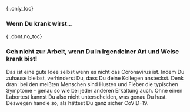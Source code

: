 {:.only_toc}
### Wenn Du krank wirst...

{:.dont.no_toc}
### Geh nicht zur Arbeit, wenn Du in irgendeiner Art und Weise krank bist!

Das ist eine gute Idee selbst wenn es nicht das Coronavirus ist. Indem Du zuhause bleibst, verhinderst Du, dass Du deine Kollegen ansteckst. Denk dran: bei den meißten Menschen sind Husten und Fieber die typischen Symptome - genau so wie bei jeder anderen Erkältung auch. Ohne einen Labortest kannst Du also nicht unterscheiden, was genau Du hast. Deswegen handle so, als hättest Du ganz sicher CoVID-19.
